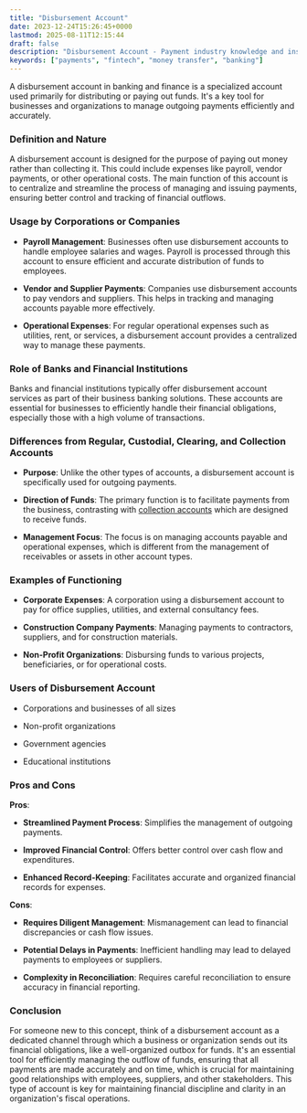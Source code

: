 ```yaml
---
title: "Disbursement Account"
date: 2023-12-24T15:26:45+0000
lastmod: 2025-08-11T12:15:44
draft: false
description: "Disbursement Account - Payment industry knowledge and insights"
keywords: ["payments", "fintech", "money transfer", "banking"]
---
```


A disbursement account in banking and finance is a specialized account used primarily for distributing or paying out funds. It's a key tool for businesses and organizations to manage outgoing payments efficiently and accurately.

### Definition and Nature

A disbursement account is designed for the purpose of paying out money rather than collecting it. This could include expenses like payroll, vendor payments, or other operational costs. The main function of this account is to centralize and streamline the process of managing and issuing payments, ensuring better control and tracking of financial outflows.

### Usage by Corporations or Companies

- **Payroll Management**: Businesses often use disbursement accounts to handle employee salaries and wages. Payroll is processed through this account to ensure efficient and accurate distribution of funds to employees.

- **Vendor and Supplier Payments**: Companies use disbursement accounts to pay vendors and suppliers. This helps in tracking and managing accounts payable more effectively.

- **Operational Expenses**: For regular operational expenses such as utilities, rent, or services, a disbursement account provides a centralized way to manage these payments.

### Role of Banks and Financial Institutions

Banks and financial institutions typically offer disbursement account services as part of their business banking solutions. These accounts are essential for businesses to efficiently handle their financial obligations, especially those with a high volume of transactions.

### Differences from Regular, Custodial, Clearing, and Collection Accounts

- **Purpose**: Unlike the other types of accounts, a disbursement account is specifically used for outgoing payments.

- **Direction of Funds**: The primary function is to facilitate payments from the business, contrasting with [collection accounts](https://faisalkhanllc.xyz/resources/payments-wiki/c/collection-account/) which are designed to receive funds.

- **Management Focus**: The focus is on managing accounts payable and operational expenses, which is different from the management of receivables or assets in other account types.

### Examples of Functioning

- **Corporate Expenses**: A corporation using a disbursement account to pay for office supplies, utilities, and external consultancy fees.

- **Construction Company Payments**: Managing payments to contractors, suppliers, and for construction materials.

- **Non-Profit Organizations**: Disbursing funds to various projects, beneficiaries, or for operational costs.

### Users of Disbursement Account

- Corporations and businesses of all sizes

- Non-profit organizations

- Government agencies

- Educational institutions

### Pros and Cons

**Pros**:

- **Streamlined Payment Process**: Simplifies the management of outgoing payments.

- **Improved Financial Control**: Offers better control over cash flow and expenditures.

- **Enhanced Record-Keeping**: Facilitates accurate and organized financial records for expenses.

**Cons**:

- **Requires Diligent Management**: Mismanagement can lead to financial discrepancies or cash flow issues.

- **Potential Delays in Payments**: Inefficient handling may lead to delayed payments to employees or suppliers.

- **Complexity in Reconciliation**: Requires careful reconciliation to ensure accuracy in financial reporting.

### Conclusion

For someone new to this concept, think of a disbursement account as a dedicated channel through which a business or organization sends out its financial obligations, like a well-organized outbox for funds. It's an essential tool for efficiently managing the outflow of funds, ensuring that all payments are made accurately and on time, which is crucial for maintaining good relationships with employees, suppliers, and other stakeholders. This type of account is key for maintaining financial discipline and clarity in an organization's fiscal operations.